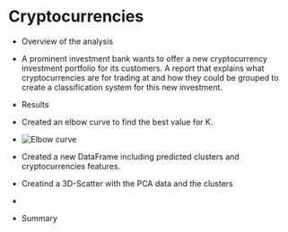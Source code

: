 # Cryptocurrencies

-	Overview of the analysis
-	A prominent investment bank wants to offer a new cryptocurrency investment portfolio for its customers.
A report that explains what cryptocurrencies are for trading at and how they could be grouped to create a classification system for this new investment.
- 	Results
- 	Created an elbow curve to find the best value for K.
- 	![Elbow curve](https://user-images.githubusercontent.com/113808332/225789619-7b825270-e341-4a0b-8e9c-1a7b6fecf569.png)

- 	Created a new DataFrame including predicted clusters and cryptocurrencies features.

- 	Creatind a 3D-Scatter with the PCA data and the clusters
- 	
- 	Summary
